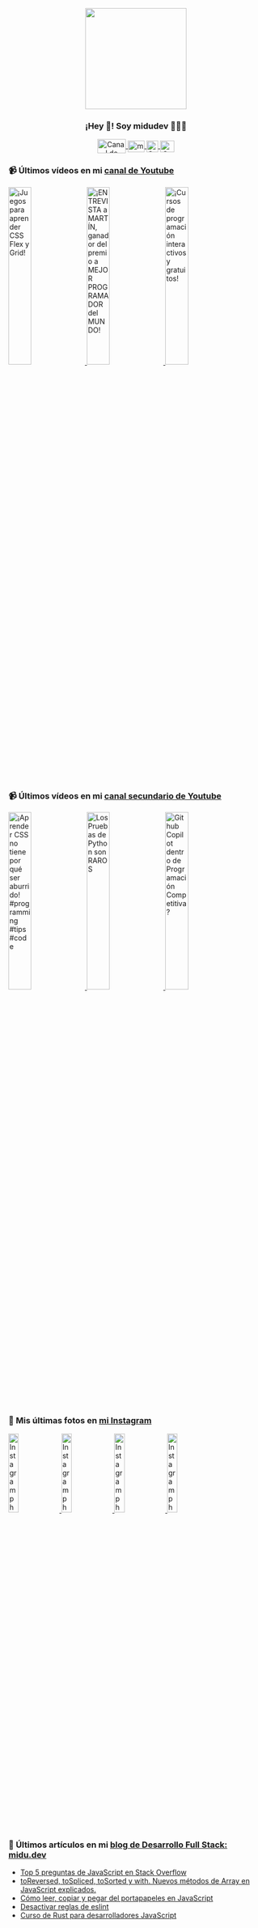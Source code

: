 <p align="center" width="300">
   <img align="center" width="200" src="https://user-images.githubusercontent.com/1561955/106762302-fda9de00-6635-11eb-99be-3ef744e60c0e.png" />
   <h3 align="center">¡Hey 👋! Soy midudev 👨🏻‍💻</h3>
</p>

<p align="center">
   <a href="https://twitch.tv/midudev" target="blank">
    <img align="center" src="https://upload.wikimedia.org/wikipedia/commons/c/ce/Twitch_logo_2019.svg" alt="Canal de Twitch de midudev" height="28px" width="56px" />
  </a>
  <span style="width: 8px;"> </span>
   <a href="https://youtube.com/midudev" target="blank">
    <img align="center" src="https://upload.wikimedia.org/wikipedia/commons/0/09/YouTube_full-color_icon_%282017%29.svg" alt="midudev" height="23px" width="33px" />
  </a>
  <span style="width: 8px;"> </span>
  <a href="https://instagram.com/midu.dev" target="blank">
    <img align="center" src="https://upload.wikimedia.org/wikipedia/commons/e/e7/Instagram_logo_2016.svg" alt="Canal de Instagram de midu.dev" height="23px" width="23px" />
  </a>
  <span style="width: 8px;"> </span>
  <a href="https://twitter.com/midudev" target="blank">
    <img align="center" src="https://upload.wikimedia.org/wikipedia/commons/thumb/6/6f/Logo_of_Twitter.svg/2491px-Logo_of_Twitter.svg.png" alt="Canal de Twitter de midudev" height="23px" width="28px" />
  </a>
</p>

### 📹 Últimos vídeos en mi [canal de Youtube](https://youtube.com/midudev?sub_confirmation=1)

<a href='https://youtu.be/J60YlqxWPXI' target='_blank'>
  <img width='30%' src='https://img.youtube.com/vi/J60YlqxWPXI/mqdefault.jpg' alt='¡Juegos para aprender CSS Flex y Grid!' />
</a>
<a href='https://youtu.be/GD36Qfn3GRo' target='_blank'>
  <img width='30%' src='https://img.youtube.com/vi/GD36Qfn3GRo/mqdefault.jpg' alt='¡ENTREVISTA a MARTÍN, ganador del premio a MEJOR PROGRAMADOR del MUNDO!' />
</a>
<a href='https://youtu.be/iZ3jEMS0a9o' target='_blank'>
  <img width='30%' src='https://img.youtube.com/vi/iZ3jEMS0a9o/mqdefault.jpg' alt='¡Cursos de programación interactivos y gratuitos!' />
</a>

### 📹 Últimos vídeos en mi [canal secundario de Youtube](https://youtube.com/midulive?sub_confirmation=1)

<a href='https://youtu.be/guG08HWweXc' target='_blank'>
  <img width='30%' src='https://img.youtube.com/vi/guG08HWweXc/mqdefault.jpg' alt='¡Aprender CSS no tiene por qué ser aburrido! #programming #tips #code' />
</a>
<a href='https://youtu.be/cB15kyzo0EM' target='_blank'>
  <img width='30%' src='https://img.youtube.com/vi/cB15kyzo0EM/mqdefault.jpg' alt='Los Pruebas de Python son RAROS' />
</a>
<a href='https://youtu.be/7OusjUDzKZ4' target='_blank'>
  <img width='30%' src='https://img.youtube.com/vi/7OusjUDzKZ4/mqdefault.jpg' alt='Github Copilot dentro de Programación Competitiva?' />
</a>

### 📸 Mis últimas fotos en [mi Instagram](https://instagram.com/midu.dev)

<a href='https://instagram.com/p/C0CN7G_tqtL' target='_blank'>
  <img width='20%' src='https://instagram.fbrs3-1.fna.fbcdn.net/v/t51.29350-15/404570989_310584011839619_4181433579164759611_n.jpg?stp=dst-jpg_e15_fr_p1080x1080&_nc_ht=instagram.fbrs3-1.fna.fbcdn.net&_nc_cat=111&_nc_ohc=sPgIMUq8YxsAb4WAzyr&edm=APU89FABAAAA&ccb=7-5&oh=00_AfAJHsQojSJ1bQd9sXqa_zFSam3P298ZtIRgUWpS9xZNFQ&oe=66116C1D&_nc_sid=bc0c2c' alt='Instagram photo' />
</a>
<a href='https://instagram.com/p/C5WL3a9tQEN' target='_blank'>
  <img width='20%' src='https://instagram.fbrs3-1.fna.fbcdn.net/v/t39.30808-6/434726408_18225168097277303_8030611068180433914_n.jpg?stp=dst-jpg_e15&_nc_ht=instagram.fbrs3-1.fna.fbcdn.net&_nc_cat=1&_nc_ohc=edCJO6J0eXUAb4y-TaW&edm=APU89FAAAAAA&ccb=7-5&oh=00_AfCWUnae0SuMrseOg2DEgcNpOjUrus4Zbk1fi3JJqiRdyQ&oe=6615489A&_nc_sid=bc0c2c' alt='Instagram photo' />
</a>
<a href='https://instagram.com/p/C5TgXYOsM-I' target='_blank'>
  <img width='20%' src='https://instagram.fbrs3-1.fna.fbcdn.net/v/t51.29350-15/434151383_1422205528395049_5599808269585944800_n.jpg?stp=dst-jpg_e15_fr_p1080x1080&_nc_ht=instagram.fbrs3-1.fna.fbcdn.net&_nc_cat=101&_nc_ohc=pHjMw3XBsmUAb5a0xaU&edm=APU89FABAAAA&ccb=7-5&oh=00_AfDX3IloFjTlAKGAR7Sqv_KIP__nxE2X-s7frUZAMnbiAA&oe=66114A6F&_nc_sid=bc0c2c' alt='Instagram photo' />
</a>
<a href='https://instagram.com/p/C5Q1t5WNUbE' target='_blank'>
  <img width='20%' src='https://instagram.fbrs3-1.fna.fbcdn.net/v/t51.29350-15/434874125_275769712245176_7297728125803210942_n.jpg?stp=dst-jpg_e15&_nc_ht=instagram.fbrs3-1.fna.fbcdn.net&_nc_cat=108&_nc_ohc=4sOSYxMBd5kAb6uruhW&edm=APU89FABAAAA&ccb=7-5&oh=00_AfB4wP7ukYVW9HWq4kv-QBHonjmgOHIw_kTmO0h0gX-CDw&oe=66114674&_nc_sid=bc0c2c' alt='Instagram photo' />
</a>

### 📝 Últimos artículos en mi [blog de Desarrollo Full Stack: midu.dev](https://midu.dev)
- [Top 5 preguntas de JavaScript en Stack Overflow](https://midu.dev/top-5-preguntas-javascript-stack-overflow/)
- [toReversed, toSpliced, toSorted y with. Nuevos métodos de Array en JavaScript explicados.](https://midu.dev/to-reversed-to-spliced-to-sorted-with/)
- [Cómo leer, copiar y pegar del portapapeles en JavaScript](https://midu.dev/leer-copiar-pegar-portapapeles-javascript/)
- [Desactivar reglas de eslint](https://midu.dev/desactivar-reglas-eslint/)
- [Curso de Rust para desarrolladores JavaScript](https://midu.dev/rust-para-desarrolladores-javascript/)